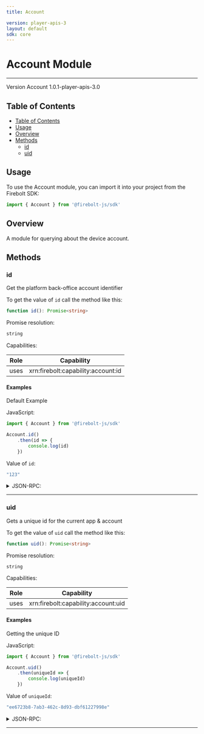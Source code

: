 ```yaml
---
title: Account

version: player-apis-3
layout: default
sdk: core
---
```


# Account Module
---
Version Account 1.0.1-player-apis-3.0

## Table of Contents
   - [Table of Contents](#table-of-contents)
   - [Usage](#usage)
   - [Overview](#overview)
   - [Methods](#methods)
     - [id](#id)
     - [uid](#uid)



## Usage
To use the Account module, you can import it into your project from the Firebolt SDK:

```javascript
import { Account } from '@firebolt-js/sdk'
```


## Overview
 A module for querying about the device account.

## Methods

### id
Get the platform back-office account identifier

To get the value of `id` call the method like this:

```typescript
function id(): Promise<string>
```



Promise resolution:

```typescript
string
```

Capabilities:

| Role                  | Capability                 |
| --------------------- | -------------------------- |
| uses | xrn:firebolt:capability:account:id |


#### Examples


Default Example

JavaScript:

```javascript
import { Account } from '@firebolt-js/sdk'

Account.id()
    .then(id => {
        console.log(id)
    })
```

Value of `id`:

```javascript
"123"
```
<details markdown="1" >
<summary>JSON-RPC:</summary>
Request:

```json
{
	"jsonrpc": "2.0",
	"id": 1,
	"method": "Account.id",
	"params": {}
}
```

Response:

```json
{
	"jsonrpc": "2.0",
	"id": 1,
	"result": "123"
}
```
</details>


---





### uid
Gets a unique id for the current app & account

To get the value of `uid` call the method like this:

```typescript
function uid(): Promise<string>
```



Promise resolution:

```typescript
string
```

Capabilities:

| Role                  | Capability                 |
| --------------------- | -------------------------- |
| uses | xrn:firebolt:capability:account:uid |


#### Examples


Getting the unique ID

JavaScript:

```javascript
import { Account } from '@firebolt-js/sdk'

Account.uid()
    .then(uniqueId => {
        console.log(uniqueId)
    })
```

Value of `uniqueId`:

```javascript
"ee6723b8-7ab3-462c-8d93-dbf61227998e"
```
<details markdown="1" >
<summary>JSON-RPC:</summary>
Request:

```json
{
	"jsonrpc": "2.0",
	"id": 1,
	"method": "Account.uid",
	"params": {}
}
```

Response:

```json
{
	"jsonrpc": "2.0",
	"id": 1,
	"result": "ee6723b8-7ab3-462c-8d93-dbf61227998e"
}
```
</details>


---







